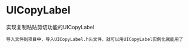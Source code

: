 # UICopyLabel
实现复制粘贴剪切功能的UICopyLabel
```听说可以用Markdown语法
导入文件到项目中，导入UICopyLabel.h头文件，就可以用UICopyLabel实例化就能用了
```
